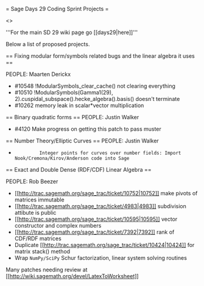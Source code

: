 = Sage Days 29 Coding Sprint Projects =

<<TableOfContents>>


'''For the main SD 29 wiki page go [[days29|here]]'''

Below a list of proposed projects.


== Fixing modular form/symbols related bugs and the linear algebra it uses ==

PEOPLE: Maarten Derickx

 * #10548	!ModularSymbols_clear_cache() not clearing everything
 * #10510	!ModularSymbols(Gamma1(29), 2).cuspidal_subspace().hecke_algebra().basis() doesn't terminate
 * #10262	memory leak in scalar*vector multiplication

== Binary quadratic forms ==
PEOPLE: Justin Walker
 * #4120        Make progress on getting this patch to pass muster

== Number Theory/Elliptic Curves ==
PEOPLE: Justin Walker
 *              Integer points for curves over number fields: Import Nook/Cremona/Kirov/Anderson code into Sage

== Exact and Double Dense (RDF/CDF) Linear Algebra ==

PEOPLE: Rob Beezer

  * [[http://trac.sagemath.org/sage_trac/ticket/10752|10752]]  make pivots of matrices immutable
  * [[http://trac.sagemath.org/sage_trac/ticket/4983|4983]]  subdivision attibute is public
  * [[http://trac.sagemath.org/sage_trac/ticket/10595|10595]]  vector constructor and complex numbers
  * [[http://trac.sagemath.org/sage_trac/ticket/7392|7392]]  rank of CDF/RDF matrices
  * Duplicate [[http://trac.sagemath.org/sage_trac/ticket/10424|10424]] for matrix stack() method
  * Wrap `NumPy/SciPy` Schur factorization, linear system solving routines

Many patches needing review at [[http://wiki.sagemath.org/devel/LatexToWorksheet]]
